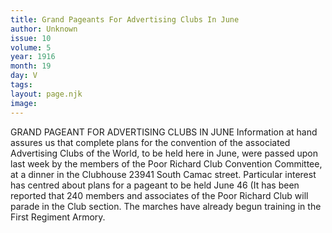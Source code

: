 ```yaml
---
title: Grand Pageants For Advertising Clubs In June
author: Unknown
issue: 10
volume: 5
year: 1916
month: 19
day: V
tags:
layout: page.njk
image:
---
```

GRAND PAGEANT FOR ADVERTISING CLUBS IN JUNE       Information at hand assures us that complete plans for the convention of the associated Advertising Clubs of the World, to be held here in June, were passed upon last week by the members of the Poor Richard Club Convention Committee, at a dinner in the Clubhouse 23941 South Camac street.       Particular interest has centred about plans for a pageant to be held June 46 (It has been reported that 240 members and associates of the Poor Richard Club will parade in the Club section. The marches have already begun training in the First Regiment Armory.    
